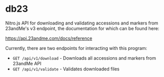 # db23

Nitro.js API for downloading and validating accessions and markers from 23andMe's v3 endpoint, the documentation for which can be found here:

https://api.23andme.com/docs/reference

Currently, there are two endpoints for interacting with this program:

* `GET /api/v1/download` - Downloads all accessions and markers from 23andMe API
* `GET /api/v1/validate` - Validates downloaded files

